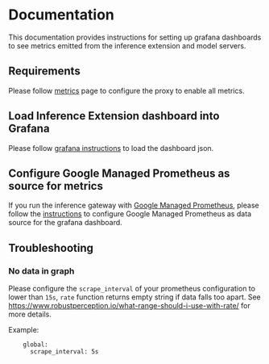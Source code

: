 # Documentation

This documentation provides instructions for setting up grafana dashboards to see metrics emitted from the inference extension and model servers.

## Requirements

Please follow [metrics](https://github.com/kubernetes-sigs/gateway-api-inference-extension/tree/main/pkg/epp/metrics) page to configure the proxy to enable all metrics.

## Load Inference Extension dashboard into Grafana

Please follow [grafana instructions](https://grafana.com/docs/grafana/latest/dashboards/build-dashboards/import-dashboards/) to load the dashboard json.

## Configure Google Managed Prometheus as source for metrics

If you run the inference gateway with [Google Managed Prometheus](https://cloud.google.com/stackdriver/docs/managed-prometheus), please follow the [instructions](https://cloud.google.com/stackdriver/docs/managed-prometheus/query) to configure Google Managed Prometheus as data source for the grafana dashboard.

## Troubleshooting

### No data in graph

Please configure the `scrape_interval` of your prometheus configuration to lower than `15s`, `rate` function returns empty string if data falls too apart. See https://www.robustperception.io/what-range-should-i-use-with-rate/ for more details.

Example:

```
    global:
      scrape_interval: 5s
```
